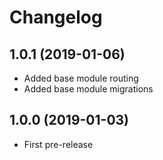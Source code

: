 Changelog
=========

## 1.0.1 (2019-01-06)
 * Added base module routing
 * Added base module migrations

## 1.0.0 (2019-01-03)
 * First pre-release